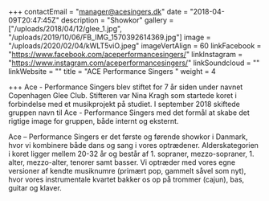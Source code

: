 +++
contactEmail = "manager@acesingers.dk"
date = "2018-04-09T20:47:45Z"
description = "Showkor"
gallery = ["/uploads/2018/04/12/glee_1.jpg", "/uploads/2019/10/06/FB_IMG_1570392614369.jpg"]
image = "/uploads/2020/02/04/kWLT5viO.jpeg"
imageVertAlign = 60
linkFacebook = "https://www.facebook.com/aceperformancesingers/"
linkInstagram = "https://www.instagram.com/aceperformancesingers/"
linkSoundcloud = ""
linkWebsite = ""
title = "ACE Performance Singers "
weight = 4

+++
Ace - Performance Singers blev stiftet for 7 år siden under navnet Copenhagen Glee Club. Stifteren var Nina Kragh som startede koret i forbindelse med et musikprojekt på studiet. I september 2018 skiftede gruppen navn til Ace - Performance Singers med det formål at skabe det rigtige image for gruppen, både internt og eksternt.

 Ace – Performance Singers er det første og førende showkor i Danmark, hvor vi kombinere både dans og sang i vores optrædener. Alderskategorien i koret ligger mellem 20-32 år og består af 1. sopraner, mezzo-sopraner, 1. alter, mezzo-alter, tenorer samt basser. Vi optræder med vores egne versioner af kendte musiknumre (primært pop, gammelt såvel som nyt), hvor vores instrumentale kvartet bakker os op på trommer (cajun), bas, guitar og klaver.